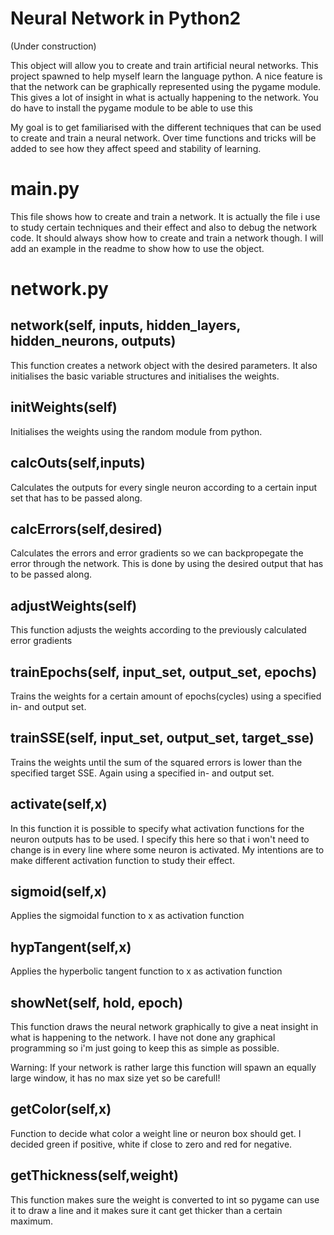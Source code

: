Neural Network in Python2
=========================
(Under construction)

This object will allow you to create and train artificial neural networks. This project spawned to help myself learn the language python.
A nice feature is that the network can be graphically represented using the pygame module. This gives a lot of insight in what is actually happening to the network. You do have to install the pygame module to be able to use this

My goal is to get familiarised with the different techniques that can be used to create and train a neural network. 
Over time functions and tricks will be added to see how they affect speed and stability of learning.

main.py
=======
This file shows how to create and train a network.
It is actually the file i use to study certain techniques and their effect and also to debug the network code. It should always show how to create and train a network though.
I will add an example in the readme to show how to use the object.

network.py
==========

network(self, inputs, hidden_layers, hidden_neurons, outputs)
-------------------------------------------------------------
This function creates a network object with the desired parameters.
It also initialises the basic variable structures and initialises the weights.

initWeights(self)
-----------------
Initialises the weights using the random module from python.

calcOuts(self,inputs)
---------------------
Calculates the outputs for every single neuron according to a certain input set that has to be passed along.

calcErrors(self,desired)
------------------------
Calculates the errors and error gradients so we can backpropegate the error through the network. This is done by using the desired output that has to be passed along.

adjustWeights(self)
-------------------
This function adjusts the weights according to the previously calculated error gradients

trainEpochs(self, input_set, output_set, epochs)
------------------------------------------------
Trains the weights for a certain amount of epochs(cycles) using a specified in- and output set.

trainSSE(self, input_set, output_set, target_sse)
-------------------------------------------------
Trains the weights until the sum of the squared errors is lower than the specified target SSE. Again using a specified in- and output set.

activate(self,x)
----------------
In this function it is possible to specify what activation functions for the neuron outputs has to be used. I specify this here so that i won't need to change is in every line where some neuron is activated.
My intentions are to make different activation function to study their effect.

sigmoid(self,x)
---------------
Applies the sigmoidal function to x as activation function

hypTangent(self,x)
------------------
Applies the hyperbolic tangent function to x as activation function

showNet(self, hold, epoch)
--------------------------
This function draws the neural network graphically to give a neat insight in what is happening to the network.
I have not done any graphical programming so i'm just going to keep this as simple as possible. 

Warning: If your network is rather large this function will spawn an equally large window, it has no max size yet so be carefull!

getColor(self,x)
----------------
Function to decide what color a weight line or neuron box should get.
I decided green if positive, white if close to zero and red for negative.

getThickness(self,weight)
-------------------------
This function makes sure the weight is converted to int so pygame can use it to draw a line and it makes sure it cant get thicker than a certain maximum.